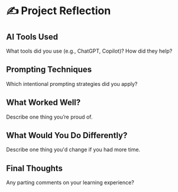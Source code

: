 # ✍️ Project Reflection

## AI Tools Used
What tools did you use (e.g., ChatGPT, Copilot)? How did they help?

## Prompting Techniques
Which intentional prompting strategies did you apply?

## What Worked Well?
Describe one thing you’re proud of.

## What Would You Do Differently?
Describe one thing you'd change if you had more time.

## Final Thoughts
Any parting comments on your learning experience?
